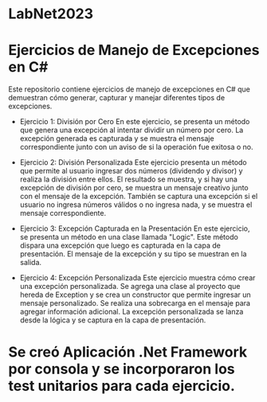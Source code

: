 # LabNet2023

# Ejercicios de Manejo de Excepciones en C#
Este repositorio contiene ejercicios de manejo de excepciones en C# que demuestran cómo generar, capturar y manejar diferentes tipos de excepciones.

- Ejercicio 1: División por Cero
En este ejercicio, se presenta un método que genera una excepción al intentar dividir un número por cero. La excepción generada es capturada y se muestra el mensaje correspondiente junto con un aviso de si la operación fue exitosa o no.

- Ejercicio 2: División Personalizada
Este ejercicio presenta un método que permite al usuario ingresar dos números (dividendo y divisor) y realiza la división entre ellos. El resultado se muestra, y si hay una excepción de división por cero, se muestra un mensaje creativo junto con el mensaje de la excepción. También se captura una excepción si el usuario no ingresa números válidos o no ingresa nada, y se muestra el mensaje correspondiente.

- Ejercicio 3: Excepción Capturada en la Presentación
En este ejercicio, se presenta un método en una clase llamada "Logic". Este método dispara una excepción que luego es capturada en la capa de presentación. El mensaje de la excepción y su tipo se muestran en la salida.

- Ejercicio 4: Excepción Personalizada
Este ejercicio muestra cómo crear una excepción personalizada. Se agrega una clase al proyecto que hereda de Exception y se crea un constructor que permite ingresar un mensaje personalizado. Se realiza una sobrecarga en el mensaje para agregar información adicional. La excepción personalizada se lanza desde la lógica y se captura en la capa de presentación.

# Se creó Aplicación .Net Framework por consola y se incorporaron los test unitarios para cada ejercicio.
